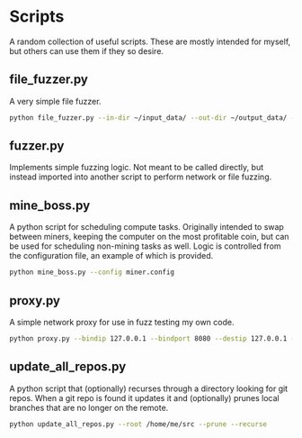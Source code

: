 # Scripts
A random collection of useful scripts. These are mostly intended for myself, but others can use them if they so desire.

## file_fuzzer.py
A very simple file fuzzer.
```sh
python file_fuzzer.py --in-dir ~/input_data/ --out-dir ~/output_data/ --n 3
```

## fuzzer.py
Implements simple fuzzing logic. Not meant to be called directly, but instead imported into another script to perform network or file fuzzing.

## mine_boss.py
A python script for scheduling compute tasks. Originally intended to swap between miners, keeping the computer on the most profitable coin, but can be used for scheduling non-mining tasks as well. Logic is controlled from the configuration file, an example of which is provided.
```sh
python mine_boss.py --config miner.config
```

## proxy.py
A simple network proxy for use in fuzz testing my own code.
```sh
python proxy.py --bindip 127.0.0.1 --bindport 8080 --destip 127.0.0.1 --destport 80 --post do_stuff.py
```

## update_all_repos.py
A python script that (optionally) recurses through a directory looking for git repos. When a git repo is found it updates it and (optionally) prunes local branches that are no longer on the remote.
```sh
python update_all_repos.py --root /home/me/src --prune --recurse
```
